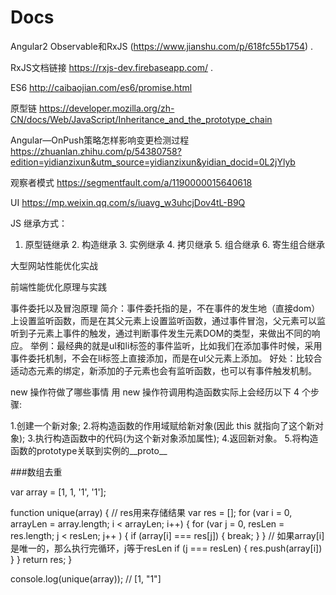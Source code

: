 # Docs
Angular2 Observable和RxJS (https://www.jianshu.com/p/618fc55b1754) .

RxJS文档链接 https://rxjs-dev.firebaseapp.com/ .

ES6 http://caibaojian.com/es6/promise.html

原型链 https://developer.mozilla.org/zh-CN/docs/Web/JavaScript/Inheritance_and_the_prototype_chain

Angular—OnPush策略怎样影响变更检测过程 https://zhuanlan.zhihu.com/p/54380758?edition=yidianzixun&utm_source=yidianzixun&yidian_docid=0L2jYlyb

观察者模式  https://segmentfault.com/a/1190000015640618

UI   https://mp.weixin.qq.com/s/iuavg_w3uhcjDov4tL-B9Q


JS 继承方式：

1. 原型链继承 2. 构造继承 3. 实例继承 4. 拷贝继承 5. 组合继承 6. 寄生组合继承

大型网站性能优化实战

前端性能优化原理与实践

事件委托以及冒泡原理
简介：事件委托指的是，不在事件的发生地（直接dom）上设置监听函数，而是在其父元素上设置监听函数，通过事件冒泡，父元素可以监听到子元素上事件的触发，通过判断事件发生元素DOM的类型，来做出不同的响应。
举例：最经典的就是ul和li标签的事件监听，比如我们在添加事件时候，采用事件委托机制，不会在li标签上直接添加，而是在ul父元素上添加。
好处：比较合适动态元素的绑定，新添加的子元素也会有监听函数，也可以有事件触发机制。

new 操作符做了哪些事情
用 new 操作符调用构造函数实际上会经历以下 4 个步骤:

1.创建一个新对象;
2.将构造函数的作用域赋给新对象(因此 this 就指向了这个新对象);
3.执行构造函数中的代码(为这个新对象添加属性);
4.返回新对象。
5.将构造函数的prototype关联到实例的__proto__

###数组去重

var array = [1, 1, '1', '1'];

function unique(array) {
    // res用来存储结果
    var res = [];
    for (var i = 0, arrayLen = array.length; i < arrayLen; i++) {
        for (var j = 0, resLen = res.length; j < resLen; j++ ) {
            if (array[i] === res[j]) {
                break;
            }
        }
        // 如果array[i]是唯一的，那么执行完循环，j等于resLen
        if (j === resLen) {
            res.push(array[i])
        }
    }
    return res;
}

console.log(unique(array)); // [1, "1"]

